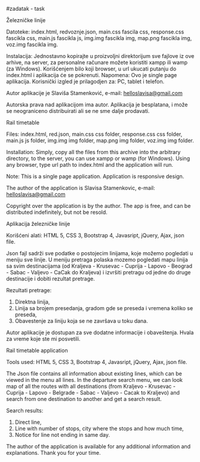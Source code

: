 #zadatak - task

Železničke linije

Datoteke: index.html, redvoznje.json, main.css fascila css, response.css fascikla css, main.js fascikla js, img.img fascikla img, map.png fascikla img, voz.img fascikla img.

Instalacija: Jednostavno kopirajte u proizvoljni direktorijum sve fajlove iz ove arhive, na server, za personalne računare možete koristiti xampp ili wamp (za Windows). Korišćenjem bilo koji browser, u url ukucati putanju do index.html i aplikacija će se pokrenuti.
Napomena: Ovo je single page aplikacija. Korisnički izgled je prilagodjen za: PC, tablet i telefon.

Autor aplikacije je Slaviša Stamenković, e-mail: helloslavisa@gmail.com

Autorska prava nad aplikacijom ima autor. Aplikacija je besplatana, i može se neograniceno distribuirati ali se ne sme dalje prodavati.


Rail timetable 

Files: index.html, red.json, main.css css folder, response.css css folder, main.js js folder, img.img img folder, map.png img folder, voz.img img folder.

Installation: Simply, copy all the files from this archive into the arbitrary directory, to the server, you can use xampp or wamp (for Windows). Using any browser, type url path to index.html and the application will run.

Note: This is a single page application. Application is responsive design.

The author of the application is Slavisa Stamenkovic, e-mail: helloslavisa@gmail.com

Copyright over the application is by the author. The app is free, and can be distributed indefinitely, but not be resold.


Aplikacija železničke linije

Korišćeni alati: HTML 5, CSS 3, Bootstrap 4, Javasript, jQuery, Ajax, json file.

Json fajl sadrži sve podatke o postojecim linijama, koje možemo pogledati u meniju sve linije. U meniju pretraga polaska mozemo pogledati mapu linija sa svim destinacijama (od Kraljeva - Krusevac - Cuprija - Lapovo - Beograd - Sabac - Valjevo - CaCak do Kraljeva) i izvršiti pretragu od jedne do druge destinacije i dobiti rezultat pretrage.

Rezultati pretrage:
1.	Direktna linija,
2.	Linija sa brojem presedanja, gradom gde se preseda i vremena koliko se preseda,
3.	Obavestenje za liniju koja se ne završava u toku dana.

Autor aplikacije je dostupan za sve dodatne informacije i obaveštenja. Hvala za vreme koje ste mi posvetili.

Rail timetable application

Tools used: HTML 5, CSS 3, Bootstrap 4, Javasript, jQuery, Ajax, json file.

The Json file contains all information about existing lines, which can be viewed in the menu all lines. In the departure search menu, we can look map of all the routes with all destinations (from Kraljevo - Krusevac - Cuprija - Lapovo - Belgrade - Sabac - Valjevo - Cacak to Kraljevo) and search from one destination to another and get a search result.

Search results:
1.	Direct line,
2.	Line with number of stops, city where the stops and how much time,
3.	Notice for line not ending in same day.

The author of the application is available for any additional information and explanations. Thank you for your time.
